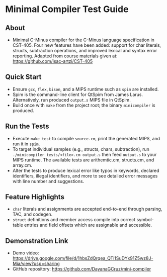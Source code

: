 # Minimal Compiler Test Guide

## About
 - Minimal C-Minus compiler for the C-Minus language specification in CST-405. Four new features have been added: support for char literals, structs, subtraction operations, and improved lexical and syntax error reporting. Adapted from course materials given at:
 https://github.com/isac-artzi/CST-405

## Quick Start
- Ensure `gcc`, `flex`, `bison`, and a MIPS runtime such as `spim` are installed.
- Spim is the command-line client for QtSpim from James Larus. Alternatively, run produced `output.s` MIPS file in QtSpim. 
- Build once with `make` from the project root; the binary `minicompiler` is produced.

## Run the Tests
- Execute `make test` to compile `source.cm`, print the generated MIPS, and run it in `spim`.
- To target individual samples (e.g., structs, chars, subtraction), run `./minicompiler tests/<file>.cm output.s` then feed `output.s` to your MIPS runtime. The available tests are arithemtic.cm, structs.cm, and array.cm.
- Alter the tests to produce lexical error like typos in keywords, declared identifiers, illegal identifiers, and more to see detailed error messages with line number and suggestions. 

## Feature Highlights
- `char` literals and assignments are accepted end-to-end through parsing, TAC, and codegen.
- `struct` definitions and member access compile into correct symbol-table entries and field offsets which are assignable and accessible.

## Demonstration Link
- Demo video: https://drive.google.com/file/d/1hbsZdQrqea_QTi1SuDYx91Z5wz8J-Mia/view?usp=sharing
- GitHub repository: https://github.com/DayanaGCruz/mini-compiler
